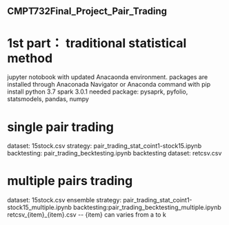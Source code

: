 ## CMPT732Final_Project_Pair_Trading

# 1st part： traditional statistical method
jupyter notobook with updated Anacaonda environment. packages are installed through Anaconada Navigator or Anaconda command with pip install
python 3.7
spark 3.0.1
needed package: pysaprk, pyfolio, statsmodels, pandas, numpy

# single pair trading
dataset: 15stock.csv
strategy:  pair_trading_stat_coint1-stock15.ipynb
backtesting: pair_trading_becktesting.ipynb
backtesting dataset: retcsv.csv

# multiple pairs trading
dataset: 15stock.csv
ensemble strategy: pair_trading_stat_coint1-stock15_multiple.ipynb
backtesting:pair_trading_becktesting_multiple.ipynb
retcsv_{item}_{item}.csv -- {item} can varies from a to k

